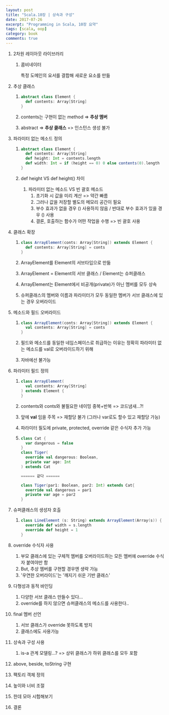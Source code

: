 ```yaml
---
layout: post
title: "Scala.10장 | 상속과 구성"
date: 2017-07-26
excerpt: "Programming in Scala, 10장 요약"
tags: [scala, oop]
category: book
comments: true
---
```


1. 2차원 레이아웃 라이브러리

   1. 콤비네이터

      특정 도메인의 요서를 결합해 새로운 요소를 만듦

2. 추상 클래스

   1. ```scala
      abstract class Element {
        def contents: Array[String]
      }
      ```

   2. contents는 구현이 없는 method => **추상 멤버**

   3. abstract => **추상 클래스** => 인스턴스 생성 불가

3. 파라미터 없는 메소드 정의

   1. ```scala
      abstract class Element {
        def contents: Array[String]
        def height: Int = contents.length
        def width: Int = if (height == 0) 0 else contents(0).length
      }
      ```

   2. def height VS def height() 차이

      1. 파라미터 없는 메소드 VS 빈 괄호 메소드
         1. 초기화 시 값을 미리 계산 => 약간 빠름
         2. 그러나 값을 저장할 별도의 메모리 공간이 필요
         3. 부수 효과가 없을 경우 () 사용하지 않음 / 반대로 부수 효과가 있을 경우 () 사용
         4. 결론, 호출하는 함수가 어떤 작업을 수행 => 빈 괄호 사용

4. 클래스 확장

   1. ```scala
      class ArrayElement(conts: Array[String]) extends Element {
        def contents: Array[String] = conts
      }
      ```

   2. ArrayElement를 Element의 서브타입으로 만듦

   3. ArrayElement = Element의 서브 클래스 / Element는 슈퍼클래스

   4. ArrayElement는 Element에서 비공개(private)가 아닌 멤버를 모두 상속

   5. 슈퍼클래스의 멤버와 이름과 파라미터가 모두 동일한 멤버가 서브 클래스에 있는 경우 오버라이드

5. 메소드와 필드 오버라이드

   1. ```scala
      class ArrayElement(conts: Array[String]) extends Element {
        val contents: Array[String] = conts
      }
      ```

   2. 필드와 메소드를 동일한 네임스페이스로 취급하는 이유는 정확히 파라미터 없는 메소드를 val로 오버라이드하기 위해

   3. 자바에선 불가능

6. 파라미터 필드 정의

   1. ```scala
      class ArrayElement(
      	val contents: Array[String]
      ) extends Element {
      }
      ```

   2. contents와 conts와 불필요한 네이밍 중복+반복 => 코드냄새…?!

   3. 앞에 **val** 임을 주목 => 재할당 불가 (그러나 var로도 할수 있고 재할당 가능)

   4. 파라미터 필도에 private, protected, override 같은 수식자 추가 가능

   5. ```scala
      class Cat {
        var dangerous = false
      }
      class Tiger(
      	override val dangerous: Boolean,
      	private var age: Int
      ) extends Cat

      ====== 같다 ======

      class Tiger(par1: Boolean, par2: Int) extends Cat{
        override val dangerous = par1
        private var age = par2
      }
      ```

7. 슈퍼클래스의 생성자 호출

   1. ```scala
      class LineElement (s: String) extends ArrayElement(Array(s)) {
        override def width = s.length
        override def height = 1
      }
      ```

8. override 수식자 사용

   1. 부모 클래스에 있는 구체적 멤버를 오버라이드하는 모든 멤버에 override 수식자 붙여야만 함
   2. But, 추상 멤버를 구현할 경우엔 생략 가능
   3. '우연한 오버라이드'는 '깨지기 쉬운 기반 클래스'

9. 다형성과 동적 바인딩

   1. 다양한 서브 클래스 만들수 있다...
   2. override를 하지 않으면 슈퍼클래스의 메소드를 사용한다..

10. final 멤버 선언

    1. 서브 클래스가 override 못하도록 방지
    2. 클래스에도 사용가능

11. 상속과 구성 사용

    1. is-a 관계 모델링…? => 상위 클래스가 하위 클래스를 모두 포함

12. above, beside, toString 구현

13. 팩토리 객체 정의

14. 높이와 너비 조절

15. 한데 모아 시험해보기

16. 결론
